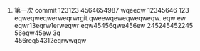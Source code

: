 1. 第一次 commit  123123    4564654987
wqeeqw 12345646 123
eqweqweqwerweqrwrgit
qweewqeweqweqweqw.
eqw
ew
eqwr13eqrw1erweqwr
eqw45456qwe456ew
245245452245
56eqw45ew
3q  
456req54312eqrwwqqw
